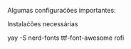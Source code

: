 Algumas configuraćões importantes:

Instalaćões necessárias

yay -S nerd-fonts ttf-font-awesome rofi
